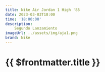 ```yaml
---
title: Nike Air Jordan 1 High '85 
date: 2023-03-03T18:00
time: '18:00:00'
description:
    Segundo Lanzamiento
imageUrl: ../assets/img/aja1.png
brand: Nike
---
```

 # {{ $frontmatter.title }}


<ListaLanzamientos />